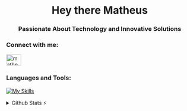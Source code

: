 <h1 align="center">Hey there Matheus</h1>
<h3 align="center">Passionate About Technology and Innovative Solutions</h3>

<h3 align="left">Connect with me:</h3>
<p align="left">
<a href="https://linkedin.com/in/matheus-zweibrucker-gonçalves-198972161" target="blank"><img align="center" src="https://raw.githubusercontent.com/rahuldkjain/github-profile-readme-generator/master/src/images/icons/Social/linked-in-alt.svg" alt="matheus-zweibrucker-gonçalves-198972161" height="30" width="40" /></a>
</p>

<h3 align="left">Languages and Tools:</h3>

[![My Skills](https://skillicons.dev/icons?i=java,spring,ts,nodejs,nestjs,go,aws,docker,jest,mongodb,mysql,postgres)](https://skillicons.dev)

<details>
  <summary>Github Stats ⚡</summary>
 
<a href="#">![Top Langs](https://github-readme-stats.vercel.app/api/top-langs/?username=M-Zweibrucker&layout=compact&theme=blueberry&count_private=true&hide_border=true)</a>
</details>

